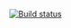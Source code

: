 [![Build status](https://ci.appveyor.com/api/projects/status/k06hmkfplexdu8p4?svg=true)](https://ci.appveyor.com/project/Kirillb51/automhw2-1)
